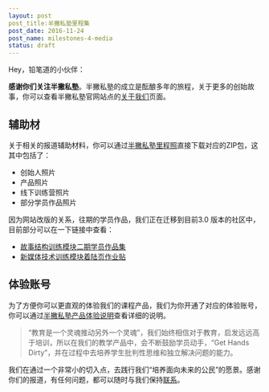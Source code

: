 ```yaml
---
layout: post
post_title:半撇私塾里程集
post_date: 2016-11-24
post_name: milestones-4-media
status: draft
---
```


Hey，铅笔道的小伙伴：

**感谢你们关注半撇私塾**。半撇私塾的成立是酝酿多年的旅程，关于更多的创始故事，你可以查看半撇私塾官网站点的[关于我们](http://www.bpteach.com/about/)页面。

## 辅助材
关于相关的报道辅助材料，你可以通过[半撇私塾里程照](http://cdn.bpteach.com/BPteach_images.zip)直接下载对应的ZIP包，这其中包括了：
- 创始人照片
- 产品照片
- 线下训练营照片
- 部分学员作品照片

因为网站改版的关系，往期的学员作品，我们正在迁移到目前3.0 版本的社区中，目前部分可以在一下链接中查看：
- [故事结构训练模块二期学员作品集](http://learn.bpteach.com/group/1/thread/57)
- [新媒体技术训练模块着陆页作业贴](http://learn.bpteach.com/group/3)

## 体验账号
为了方便你可以更直观的体验我们的课程产品，我们为你开通了对应的体验账号，你可以通过[半撇私塾产品体验说明](https://shimo.im/doc/r1iCZUIkup8UPtxW)查看详细的说明。

> “教育是一个灵魂推动另外一个灵魂”，我们始终相信对于教育，启发远远高于培训，所以在我们的教学产品中，会不断鼓励学员动手，“Get Hands Dirty”，并在过程中去培养学生批判性思维和独立解决问题的能力。

我们在通过一个非常小的切入点，去践行我们“培养面向未来的公民”的愿景。感谢你们的报道，有任何问题，都可以随时与我们保持[联系](mailto:banpie@bpteach.com)。